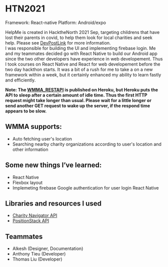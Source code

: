 # HTN2021

Framework: React-native
Platform: Android/expo

HelpMe is created in HacktheNorth 2021 Sep, targeting childrens that have lost their parents in covid, to help them look for local charities and seek help. Please see [DevPostLink](https://devpost.com/software/helpme-n5w3hg) for more information.
<br />
I was responsible for building the UI and implementing firebase login. Me and my teammates decided go with React Native to build our Android app since the two other developers have experience in web developement. Thus I took courses on React Native and React for web developement before the two day hackthon starts. It was a bit of a rush for me to take a on a new framework within a week, but it certainly enhanced my ability to learn fastly and efficiently. 

**Note: The [WMMA_RESTAPI](https://github.com/AndersonHsieh0330/WMMA_WhereMyMoneyAt_RestAPI) is published on Heroku, but Heroku puts the API to sleep after a certain amount of idle time. Thus the first HTTP request might take longer than usual. Please wait for a little longer or send another GET request to wake up the server, if the respond time appears to be slow.**


## WMMA supports:
- Auto fetching user's location
- Searching nearby charity organizations according to user's location and other information

## Some new things I’ve learned:
- React Native
- Flexbox layout
- Implemeting firebase Google authentication for user login React Native

## Libraries and resources I used 
- [Charity Navigator API](https://charity.3scale.net/)
- [PositionStack API](https://positionstack.com/)

## Teammates
- Alkesh (Designer, Documentation)
- Anthony Tieu (Developer)
- Thomas Liu (Developer)

